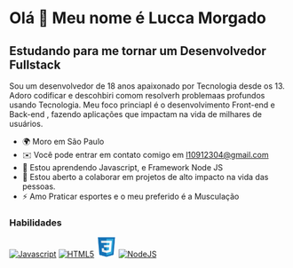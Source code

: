 Olá 👋 Meu nome é  Lucca Morgado
============================

Estudando para me tornar um  Desenvolvedor Fullstack
-----------------------

Sou um desenvolvedor  de 18 anos apaixonado por Tecnologia  desde os 13. Adoro codificar  e  descohbiri comom  resolverh problemaas
profundos usando  Tecnologia. Meu foco princiapl é  o desenvolvimento Front-end  e  Back-end ,  fazendo  aplicações que impactam na vida 
de milhares de  usuários.

* 🌍 Moro em São  Paulo
* ✉️ Você pode entrar em contato comigo em [ l10912304@gmail.com ](mailto:l1091204@gmai.com)
* 🧠 Estou aprendendo Javascript, e Framework Node JS
* 🤝 Estou aberto a colaborar em projetos de alto impacto na vida das pessoas.
* ⚡ Amo Praticar esportes  e o meu preferido é a Musculação

### Habilidades


<a href="https://developer.mozilla.org/en-US/docs/Web/JavaScript" target="_blank" rel="noreferrer"><img src="https://raw.githubusercontent.com/danielcranney/readme-generator/main/public/icons/skills/javascript-colored.svg" width="36" height="36" alt="Javascript" /></a>
<a href="https://developer.mozilla.org/en-US/docs/Glossary/HTML5" target="_blank" rel="noreferrer"><img src="https://raw.githubusercontent.com/danielcranney/readme-generator/main/public/icons/skills/html5-colored.svg" width="36" height="36" alt="HTML5" /></a>
 <img alt="Rafa-CSS" height="36" width="36" src="https://raw.githubusercontent.com/devicons/devicon/master/icons/css3/css3-original.svg">
<a href="https://nodejs.org/en/" target="_blank" rel="noreferrer"><img src="https://raw.githubusercontent.com/danielcranney/readme-generator/main/public/icons/skills/nodejs-colored.svg" width="36" height="36" alt="NodeJS" /></a>
